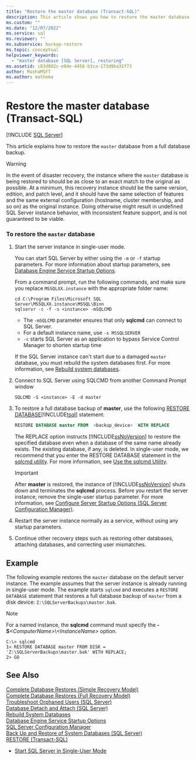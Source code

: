 ```yaml
---
title: "Restore the master database (Transact-SQL)"
description: This article shows you how to restore the master database in SQL Server from a full database backup by using Transact-SQL.
ms.custom: ""
ms.date: "12/07/2022"
ms.service: sql
ms.reviewer: ""
ms.subservice: backup-restore
ms.topic: conceptual
helpviewer_keywords: 
  - "master database [SQL Server], restoring"
ms.assetid: c83d802c-e84e-4458-b3ca-173d9ba32f73
author: MashaMSFT
ms.author: mathoma
---
```

# Restore the master database (Transact-SQL)

 [!INCLUDE [SQL Server](../../includes/applies-to-version/sqlserver.md)]

  This article explains how to restore the `master` database from a full database backup.

> [!WARNING]
> In the event of disaster recovery, the instance where the `master` database is being restored to should be as close to an exact match to the original as possible. At a minimum, this recovery instance should be the same version, edition, and patch level, and it should have the same selection of features and the same external configuration (hostname, cluster membership, and so on) as the original instance. Doing otherwise might result in undefined SQL Server instance behavior, with inconsistent feature support, and is not guaranteed to be viable.
  
### To restore the `master` database
  
1. Start the server instance in single-user mode.  
  
   You can start SQL Server by either using the `-m` or `-f` startup parameters. For more information about startup parameters, see [Database Engine Service Startup Options](../../database-engine/configure-windows/database-engine-service-startup-options.md).
   
   From a command prompt, run the following commands, and make sure you replace `MSSQLXX.instance` with the appropriate folder name:
  
   ```console
   cd C:\Program Files\Microsoft SQL Server\MSSQLXX.instance\MSSQL\Binn
   sqlservr -c -f -s <instance> -mSQLCMD
   ```

   - The `-mSQLCMD` parameter ensures that only **sqlcmd** can connect to SQL Server.
   - For a default instance name, use `-s MSSQLSERVER`
   - `-c` starts SQL Server as an application to bypass Service Control Manager to shorten startup time
  
   If the SQL Server instance can't start due to a damaged `master` database, you must rebuild the system databases first. For more information, see [Rebuild system databases](../databases/rebuild-system-databases.md).

1. Connect to SQL Server using SQLCMD from another Command Prompt window

   ```console
   SQLCMD -S <instance> -E -d master
   ```

1. To restore a full database backup of **master**, use the following [RESTORE DATABASE](../../t-sql/statements/restore-statements-transact-sql.md)[!INCLUDE[tsql](../../includes/tsql-md.md)] statement:  
  
    ```sql
    RESTORE DATABASE master FROM  <backup_device>  WITH REPLACE
    ```
  
     The REPLACE option instructs [!INCLUDE[ssNoVersion](../../includes/ssnoversion-md.md)] to restore the specified database even when a database of the same name already exists. The existing database, if any, is deleted. In single-user mode, we recommend that you enter the RESTORE DATABASE statement in the [sqlcmd utility](../../tools/sqlcmd-utility.md). For more information, see [Use the sqlcmd Utility](../../ssms/scripting/sqlcmd-use-the-utility.md).  
  
    > [!IMPORTANT]  
    >  After **master** is restored, the instance of [!INCLUDE[ssNoVersion](../../includes/ssnoversion-md.md)] shuts down and terminates the **sqlcmd** process. Before you restart the server instance, remove the single-user startup parameter. For more information, see [Configure Server Startup Options &#40;SQL Server Configuration Manager&#41;](../../database-engine/configure-windows/scm-services-configure-server-startup-options.md).  


1. Restart the server instance normally as a service, without using any startup parameters. 
1. Continue other recovery steps such as restoring other databases, attaching databases, and correcting user mismatches.  
  
## Example

The following example restores the `master` database on the default server instance. The example assumes that the server instance is already running in single-user mode. The example starts `sqlcmd` and executes a `RESTORE DATABASE` statement that restores a full database backup of `master` from a disk device: `Z:\SQLServerBackups\master.bak`.  
  
 > [!NOTE]  
 > For a named instance, the **sqlcmd** command must specify the **-S**_\<ComputerName>_\\*\<InstanceName>* option.

```console
C:\> sqlcmd  
1> RESTORE DATABASE master FROM DISK = 'Z:\SQLServerBackups\master.bak' WITH REPLACE;  
2> GO  
```  
  
## See Also

 [Complete Database Restores &#40;Simple Recovery Model&#41;](../../relational-databases/backup-restore/complete-database-restores-simple-recovery-model.md)   
 [Complete Database Restores &#40;Full Recovery Model&#41;](../../relational-databases/backup-restore/complete-database-restores-full-recovery-model.md)   
 [Troubleshoot Orphaned Users &#40;SQL Server&#41;](../../sql-server/failover-clusters/troubleshoot-orphaned-users-sql-server.md)   
 [Database Detach and Attach &#40;SQL Server&#41;](../../relational-databases/databases/database-detach-and-attach-sql-server.md)   
 [Rebuild System Databases](../../relational-databases/databases/rebuild-system-databases.md)   
 [Database Engine Service Startup Options](../../database-engine/configure-windows/database-engine-service-startup-options.md)   
 [SQL Server Configuration Manager](../../relational-databases/sql-server-configuration-manager.md)   
 [Back Up and Restore of System Databases &#40;SQL Server&#41;](../../relational-databases/backup-restore/back-up-and-restore-of-system-databases-sql-server.md)   
 [RESTORE &#40;Transact-SQL&#41;](../../t-sql/statements/restore-statements-transact-sql.md)   
- [Start SQL Server in Single-User Mode](../../database-engine/configure-windows/start-sql-server-in-single-user-mode.md)
  